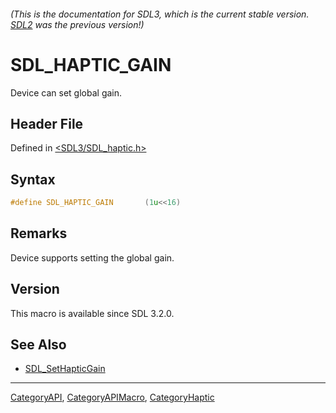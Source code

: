 ###### (This is the documentation for SDL3, which is the current stable version. [SDL2](https://wiki.libsdl.org/SDL2/) was the previous version!)
# SDL_HAPTIC_GAIN

Device can set global gain.

## Header File

Defined in [<SDL3/SDL_haptic.h>](https://github.com/libsdl-org/SDL/blob/main/include/SDL3/SDL_haptic.h)

## Syntax

```c
#define SDL_HAPTIC_GAIN       (1u<<16)
```

## Remarks

Device supports setting the global gain.

## Version

This macro is available since SDL 3.2.0.

## See Also

- [SDL_SetHapticGain](SDL_SetHapticGain)

----
[CategoryAPI](CategoryAPI), [CategoryAPIMacro](CategoryAPIMacro), [CategoryHaptic](CategoryHaptic)

